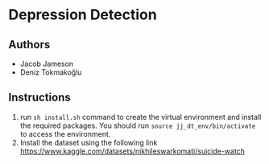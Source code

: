# Depression Detection

## Authors

* Jacob Jameson
* Deniz Tokmakoğlu

## Instructions

1. run `sh install.sh` command to create the virtual environment and install the required packages. You should run `source jj_dt_env/bin/activate` to access the environment.
2. Install the dataset using the following link https://www.kaggle.com/datasets/nikhileswarkomati/suicide-watch


